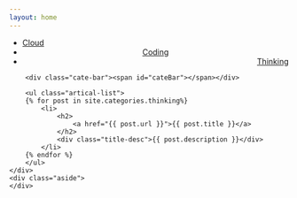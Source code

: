 ```yaml
---
layout: home
---
```


<div class="index-content thinking">
    <div class="section">
        <ul class="artical-cate">
            <li><a href="/"><span>Cloud</span></a></li>
            <li class="on" style="text-align:center"><a href="/coding"><span>Coding</span></a></li>
            <li style="text-align:right"><a href="/thinking"><span>Thinking</span></a></li>
        </ul>

        <div class="cate-bar"><span id="cateBar"></span></div>

        <ul class="artical-list">
        {% for post in site.categories.thinking%}
            <li>
                <h2>
                    <a href="{{ post.url }}">{{ post.title }}</a>
                </h2>
                <div class="title-desc">{{ post.description }}</div>
            </li>
        {% endfor %}
        </ul>
    </div>
    <div class="aside">
    </div>
</div>
